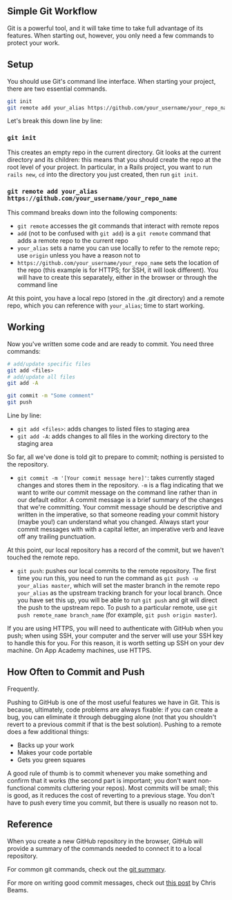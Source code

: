## Simple Git Workflow

Git is a powerful tool, and it will take time to take full advantage of its
features. When starting out, however, you only need a few commands to protect
your work.

## Setup

You should use Git's command line interface. When starting your project, there
are two essential commands.

  ```bash
  git init
  git remote add your_alias https://github.com/your_username/your_repo_name
  ```

Let's break this down line by line:

### `git init`

This creates an empty repo in the current directory. Git looks at the current
directory and its children: this means that you should create the repo at the
root level of your project. In particular, in a Rails project, you want to run
`rails new`, `cd` into the directory you just created, then run `git init`.

### `git remote add your_alias https://github.com/your_username/your_repo_name`

This command breaks down into the following components:

* `git remote` accesses the git commands that interact with remote repos
* `add` (not to be confused with `git add`) is a `git remote` command that adds
a remote repo to the current repo
* `your_alias` sets a name you can use locally to refer to the remote repo; use
`origin` unless you have a reason not to
* `https://github.com/your_username/your_repo_name` sets the location of the
repo (this example is for HTTPS; for SSH, it will look different). You will have
to create this separately, either in the browser or through the command line

At this point, you have a local repo (stored in the .git directory) and a remote
repo, which you can reference with `your_alias`; time to start working.

## Working

Now you've written some code and are ready to commit. You need three commands:

  ```bash
  # add/update specific files
  git add <files>
  # add/update all files
  git add -A

  git commit -m "Some comment"
  git push
  ```

Line by line:

* `git add <files>`: adds changes to listed files to staging area
* `git add -A`: adds changes to all files in the working directory to the staging area

So far, all we've done is told git to prepare to commit; nothing is persisted to
the repository.

* `git commit -m '[Your commit message here]'`: takes currently staged changes and stores them in the repository. `-m` is a flag indicating that we want
to write our commit message on the command line rather than in our default editor.
A commit message is a brief summary of the changes that we're committing. Your
commit message should be descriptive and written in the imperative, so that someone reading your commit history
(maybe you!) can understand what you changed. Always start your commit messages with
with a capital letter, an imperative verb and leave off any trailing punctuation.

At this point, our local repository has a record of the commit, but we haven't
touched the remote repo.

* `git push`: pushes our local commits to the remote repository.
The first time you run this, you need to run the command as
`git push -u your_alias master`, which will set the master branch in the remote
repo `your_alias` as the upstream tracking branch for your local branch. Once you
have set this up, you will be able to run `git push` and git will direct the push
to the upstream repo. To push to a particular remote, use
`git push remote_name branch_name` (for example, `git push origin master`).

If you are using HTTPS, you will need to authenticate with GitHub when you push;
when using SSH, your computer and the server will use your SSH key to handle
this for you. For this reason, it is worth setting up SSH on your dev machine.
On App Academy machines, use HTTPS.

## How Often to Commit and Push

Frequently.

Pushing to GitHub is one of the most useful features we have in Git. This is
because, ultimately, code problems are always fixable: if you can create a bug,
you can eliminate it through debugging alone (not that you shouldn't revert to
a previous commit if that is the best solution). Pushing to a remote does a few
additional things:

* Backs up your work
* Makes your code portable
* Gets you green squares

A good rule of thumb is to commit whenever you make something and confirm that
it works (the second part is important; you don't want non-functional commits
cluttering your repos). Most commits will be small; this is good, as it reduces
the cost of reverting to a previous stage. You don't have to push every time you
commit, but there is usually no reason not to.

## Reference

When you create a new GitHub repository in the browser, GitHub will provide a
summary of the commands needed to connect it to a local repository.

For common git commands, check out the [git summary](https://github.com/appacademy/curriculum/blob/master/ruby/readings/git-summary.md).

For more on writing good commit messages, check out [this post](http://chris.beams.io/posts/git-commit/) by Chris Beams.
